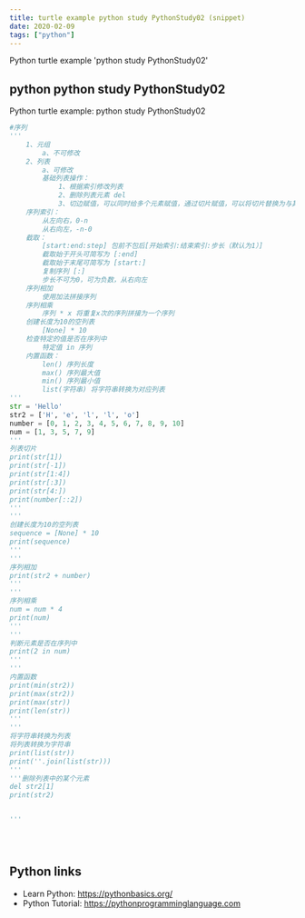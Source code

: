 ```yaml
---
title: turtle example python study PythonStudy02 (snippet)
date: 2020-02-09
tags: ["python"]
---
```

Python turtle example 'python study PythonStudy02'


## python python study PythonStudy02

Python turtle example: python study PythonStudy02

```python
#序列
'''
    1、元组
        a、不可修改
    2、列表
        a、可修改
        基础列表操作：
            1、根据索引修改列表
            2、删除列表元素 del
            3、切边赋值，可以同时给多个元素赋值，通过切片赋值，可以将切片替换为与其长度不同的序列
    序列索引：
        从左向右，0-n
        从右向左，-n-0
    截取：
        [start:end:step] 包前不包后[开始索引:结束索引:步长（默认为1）]
        截取始于开头可简写为 [:end]
        截取始于末尾可简写为 [start:]
        复制序列 [:]
        步长不可为0，可为负数，从右向左
    序列相加
        使用加法拼接序列
    序列相乘
        序列 * x 将重复x次的序列拼接为一个序列
    创建长度为10的空列表
        [None] * 10
    检查特定的值是否在序列中
        特定值 in 序列
    内置函数：
        len() 序列长度
        max() 序列最大值
        min() 序列最小值
        list(字符串) 将字符串转换为对应列表
'''
str = 'Hello'
str2 = ['H', 'e', 'l', 'l', 'o']
number = [0, 1, 2, 3, 4, 5, 6, 7, 8, 9, 10]
num = [1, 3, 5, 7, 9]
'''
列表切片
print(str[1])
print(str[-1])
print(str[1:4])
print(str[:3])
print(str[4:])
print(number[::2])
'''
'''
创建长度为10的空列表
sequence = [None] * 10
print(sequence)
'''
'''
序列相加
print(str2 + number)
'''
'''
序列相乘
num = num * 4
print(num)
'''
'''
判断元素是否在序列中
print(2 in num)
'''
'''
内置函数
print(min(str2))
print(max(str2))
print(max(str))
print(len(str))
'''
'''
将字符串转换为列表
将列表转换为字符串
print(list(str))
print(''.join(list(str)))
'''
'''删除列表中的某个元素
del str2[1]
print(str2)


'''





```

## Python links

- Learn Python: https://pythonbasics.org/
- Python Tutorial: https://pythonprogramminglanguage.com

